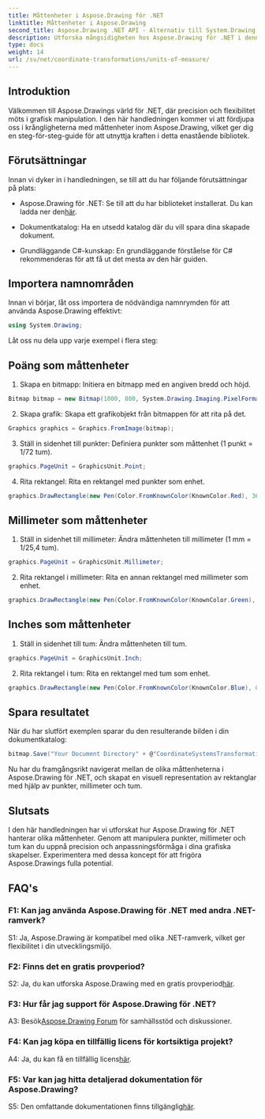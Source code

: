 ```yaml
---
title: Måttenheter i Aspose.Drawing för .NET
linktitle: Måttenheter i Aspose.Drawing
second_title: Aspose.Drawing .NET API - Alternativ till System.Drawing.Common
description: Utforska mångsidigheten hos Aspose.Drawing för .NET i denna djupgående handledning, där du behärskar måttenheter för precisionsgrafik.
type: docs
weight: 14
url: /sv/net/coordinate-transformations/units-of-measure/
---
```

## Introduktion

Välkommen till Aspose.Drawings värld för .NET, där precision och flexibilitet möts i grafisk manipulation. I den här handledningen kommer vi att fördjupa oss i krångligheterna med måttenheter inom Aspose.Drawing, vilket ger dig en steg-för-steg-guide för att utnyttja kraften i detta enastående bibliotek.

## Förutsättningar

Innan vi dyker in i handledningen, se till att du har följande förutsättningar på plats:

-  Aspose.Drawing för .NET: Se till att du har biblioteket installerat. Du kan ladda ner den[här](https://releases.aspose.com/drawing/net/).

- Dokumentkatalog: Ha en utsedd katalog där du vill spara dina skapade dokument.

- Grundläggande C#-kunskap: En grundläggande förståelse för C# rekommenderas för att få ut det mesta av den här guiden.

## Importera namnområden

Innan vi börjar, låt oss importera de nödvändiga namnrymden för att använda Aspose.Drawing effektivt:

```csharp
using System.Drawing;
```

Låt oss nu dela upp varje exempel i flera steg:

## Poäng som måttenheter

1. Skapa en bitmapp: Initiera en bitmapp med en angiven bredd och höjd.

```csharp
Bitmap bitmap = new Bitmap(1000, 800, System.Drawing.Imaging.PixelFormat.Format32bppPArgb);
```

2. Skapa grafik: Skapa ett grafikobjekt från bitmappen för att rita på det.

```csharp
Graphics graphics = Graphics.FromImage(bitmap);
```

3. Ställ in sidenhet till punkter: Definiera punkter som måttenhet (1 punkt = 1/72 tum).

```csharp
graphics.PageUnit = GraphicsUnit.Point;
```

4. Rita rektangel: Rita en rektangel med punkter som enhet.

```csharp
graphics.DrawRectangle(new Pen(Color.FromKnownColor(KnownColor.Red), 36f), 72, 72, 72, 72);
```

## Millimeter som måttenheter

1. Ställ in sidenhet till millimeter: Ändra måttenheten till millimeter (1 mm = 1/25,4 tum).

```csharp
graphics.PageUnit = GraphicsUnit.Millimeter;
```

2. Rita rektangel i millimeter: Rita en annan rektangel med millimeter som enhet.

```csharp
graphics.DrawRectangle(new Pen(Color.FromKnownColor(KnownColor.Green), 6.35f), 25.4f, 25.4f, 25.4f, 25.4f);
```

## Inches som måttenheter

1. Ställ in sidenhet till tum: Ändra måttenheten till tum.

```csharp
graphics.PageUnit = GraphicsUnit.Inch;
```

2. Rita rektangel i tum: Rita en rektangel med tum som enhet.

```csharp
graphics.DrawRectangle(new Pen(Color.FromKnownColor(KnownColor.Blue), 0.125f), 1, 1, 1, 1);
```

## Spara resultatet

När du har slutfört exemplen sparar du den resulterande bilden i din dokumentkatalog:

```csharp
bitmap.Save("Your Document Directory" + @"CoordinateSystemsTransformations\UnitsOfMeasure_out.png");
```

Nu har du framgångsrikt navigerat mellan de olika måttenheterna i Aspose.Drawing för .NET, och skapat en visuell representation av rektanglar med hjälp av punkter, millimeter och tum.

## Slutsats

I den här handledningen har vi utforskat hur Aspose.Drawing för .NET hanterar olika måttenheter. Genom att manipulera punkter, millimeter och tum kan du uppnå precision och anpassningsförmåga i dina grafiska skapelser. Experimentera med dessa koncept för att frigöra Aspose.Drawings fulla potential.

## FAQ's

### F1: Kan jag använda Aspose.Drawing för .NET med andra .NET-ramverk?

S1: Ja, Aspose.Drawing är kompatibel med olika .NET-ramverk, vilket ger flexibilitet i din utvecklingsmiljö.

### F2: Finns det en gratis provperiod?

 S2: Ja, du kan utforska Aspose.Drawing med en gratis provperiod[här](https://releases.aspose.com/).

### F3: Hur får jag support för Aspose.Drawing för .NET?

 A3: Besök[Aspose.Drawing Forum](https://forum.aspose.com/c/diagram/17) för samhällsstöd och diskussioner.

### F4: Kan jag köpa en tillfällig licens för kortsiktiga projekt?

 A4: Ja, du kan få en tillfällig licens[här](https://purchase.aspose.com/temporary-license/).

### F5: Var kan jag hitta detaljerad dokumentation för Aspose.Drawing?

 S5: Den omfattande dokumentationen finns tillgänglig[här](https://reference.aspose.com/drawing/net/).